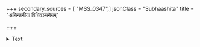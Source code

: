 +++
secondary_sources = [ "MSS_0347",]
jsonClass = "Subhaashita"
title = "अचिन्तनीया विधिवञ्चनेयम्"

+++

<details><summary>Text</summary>

अचिन्तनीया विधिवञ्चनेयं यदम्बुजाक्षी स्थविरस्य भर्तुः।  
स्वयं समादाय करं निधाय वक्षोजयुग्मे स्वपिति श्वसन्ती॥
</details>
